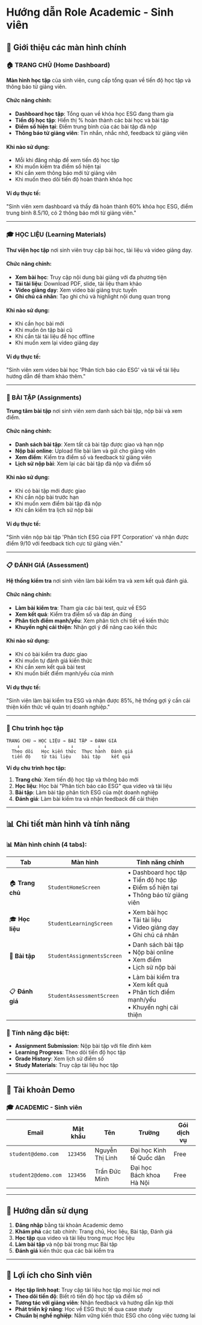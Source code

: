 # Hướng dẫn Role Academic - Sinh viên

## 📱 Giới thiệu các màn hình chính

### **🏠 TRANG CHỦ (Home Dashboard)**
**Màn hình học tập** của sinh viên, cung cấp tổng quan về tiến độ học tập và thông báo từ giảng viên.

#### **Chức năng chính:**
- **Dashboard học tập**: Tổng quan về khóa học ESG đang tham gia
- **Tiến độ học tập**: Hiển thị % hoàn thành các bài học và bài tập
- **Điểm số hiện tại**: Điểm trung bình của các bài tập đã nộp
- **Thông báo từ giảng viên**: Tin nhắn, nhắc nhở, feedback từ giảng viên

#### **Khi nào sử dụng:**
- Mỗi khi đăng nhập để xem tiến độ học tập
- Khi muốn kiểm tra điểm số hiện tại
- Khi cần xem thông báo mới từ giảng viên
- Khi muốn theo dõi tiến độ hoàn thành khóa học

#### **Ví dụ thực tế:**
"Sinh viên xem dashboard và thấy đã hoàn thành 60% khóa học ESG, điểm trung bình 8.5/10, có 2 thông báo mới từ giảng viên."

---

### **🎓 HỌC LIỆU (Learning Materials)**
**Thư viện học tập** nơi sinh viên truy cập bài học, tài liệu và video giảng dạy.

#### **Chức năng chính:**
- **Xem bài học**: Truy cập nội dung bài giảng với đa phương tiện
- **Tải tài liệu**: Download PDF, slide, tài liệu tham khảo
- **Video giảng dạy**: Xem video bài giảng trực tuyến
- **Ghi chú cá nhân**: Tạo ghi chú và highlight nội dung quan trọng

#### **Khi nào sử dụng:**
- Khi cần học bài mới
- Khi muốn ôn tập bài cũ
- Khi cần tải tài liệu để học offline
- Khi muốn xem lại video giảng dạy

#### **Ví dụ thực tế:**
"Sinh viên xem video bài học 'Phân tích báo cáo ESG' và tải về tài liệu hướng dẫn để tham khảo thêm."

---

### **📝 BÀI TẬP (Assignments)**
**Trung tâm bài tập** nơi sinh viên xem danh sách bài tập, nộp bài và xem điểm.

#### **Chức năng chính:**
- **Danh sách bài tập**: Xem tất cả bài tập được giao và hạn nộp
- **Nộp bài online**: Upload file bài làm và gửi cho giảng viên
- **Xem điểm**: Kiểm tra điểm số và feedback từ giảng viên
- **Lịch sử nộp bài**: Xem lại các bài tập đã nộp và điểm số

#### **Khi nào sử dụng:**
- Khi có bài tập mới được giao
- Khi cần nộp bài trước hạn
- Khi muốn xem điểm bài tập đã nộp
- Khi cần kiểm tra lịch sử nộp bài

#### **Ví dụ thực tế:**
"Sinh viên nộp bài tập 'Phân tích ESG của FPT Corporation' và nhận được điểm 9/10 với feedback tích cực từ giảng viên."

---

### **📋 ĐÁNH GIÁ (Assessment)**
**Hệ thống kiểm tra** nơi sinh viên làm bài kiểm tra và xem kết quả đánh giá.

#### **Chức năng chính:**
- **Làm bài kiểm tra**: Tham gia các bài test, quiz về ESG
- **Xem kết quả**: Kiểm tra điểm số và đáp án đúng
- **Phân tích điểm mạnh/yếu**: Xem phân tích chi tiết về kiến thức
- **Khuyến nghị cải thiện**: Nhận gợi ý để nâng cao kiến thức

#### **Khi nào sử dụng:**
- Khi có bài kiểm tra được giao
- Khi muốn tự đánh giá kiến thức
- Khi cần xem kết quả bài test
- Khi muốn biết điểm mạnh/yếu của mình

#### **Ví dụ thực tế:**
"Sinh viên làm bài kiểm tra ESG và nhận được 85%, hệ thống gợi ý cần cải thiện kiến thức về quản trị doanh nghiệp."

---

### **🔄 Chu trình học tập**

```
TRANG CHỦ → HỌC LIỆU → BÀI TẬP → ĐÁNH GIÁ
    ↓         ↓         ↓         ↓
  Theo dõi   Học kiến thức  Thực hành  Đánh giá
  tiến độ    từ tài liệu    bài tập    kết quả
```

**Ví dụ chu trình học tập:**
1. **Trang chủ**: Xem tiến độ học tập và thông báo mới
2. **Học liệu**: Học bài "Phân tích báo cáo ESG" qua video và tài liệu
3. **Bài tập**: Làm bài tập phân tích ESG của một doanh nghiệp
4. **Đánh giá**: Làm bài kiểm tra và nhận feedback để cải thiện

---

## 📊 Chi tiết màn hình và tính năng

### **📊 Màn hình chính (4 tabs):**

| Tab | Màn hình | Tính năng chính |
|-----|----------|-----------------|
| 🏠 **Trang chủ** | `StudentHomeScreen` | • Dashboard học tập<br>• Tiến độ học tập<br>• Điểm số hiện tại<br>• Thông báo từ giảng viên |
| 🎓 **Học liệu** | `StudentLearningScreen` | • Xem bài học<br>• Tải tài liệu<br>• Video giảng dạy<br>• Ghi chú cá nhân |
| 📝 **Bài tập** | `StudentAssignmentsScreen` | • Danh sách bài tập<br>• Nộp bài online<br>• Xem điểm<br>• Lịch sử nộp bài |
| 📋 **Đánh giá** | `StudentAssessmentScreen` | • Làm bài kiểm tra<br>• Xem kết quả<br>• Phân tích điểm mạnh/yếu<br>• Khuyến nghị cải thiện |

### **🔧 Tính năng đặc biệt:**
- **Assignment Submission**: Nộp bài tập với file đính kèm
- **Learning Progress**: Theo dõi tiến độ học tập
- **Grade History**: Xem lịch sử điểm số
- **Study Materials**: Truy cập tài liệu học tập

---

## 🔐 Tài khoản Demo

### **🎓 ACADEMIC - Sinh viên**

| Email | Mật khẩu | Tên | Trường | Gói dịch vụ |
|-------|----------|-----|--------|-------------|
| `student@demo.com` | `123456` | Nguyễn Thị Linh | Đại học Kinh tế Quốc dân | Free |
| `student2@demo.com` | `123456` | Trần Đức Minh | Đại học Bách khoa Hà Nội | Free |

---

## 📝 Hướng dẫn sử dụng

1. **Đăng nhập** bằng tài khoản Academic demo
2. **Khám phá** các tab chính: Trang chủ, Học liệu, Bài tập, Đánh giá
3. **Học tập** qua video và tài liệu trong mục Học liệu
4. **Làm bài tập** và nộp bài trong mục Bài tập
5. **Đánh giá** kiến thức qua các bài kiểm tra

---

## 🎯 Lợi ích cho Sinh viên

- **Học tập linh hoạt**: Truy cập tài liệu học tập mọi lúc mọi nơi
- **Theo dõi tiến độ**: Biết rõ tiến độ học tập và điểm số
- **Tương tác với giảng viên**: Nhận feedback và hướng dẫn kịp thời
- **Phát triển kỹ năng**: Học về ESG thực tế qua case study
- **Chuẩn bị nghề nghiệp**: Nắm vững kiến thức ESG cho công việc tương lai
